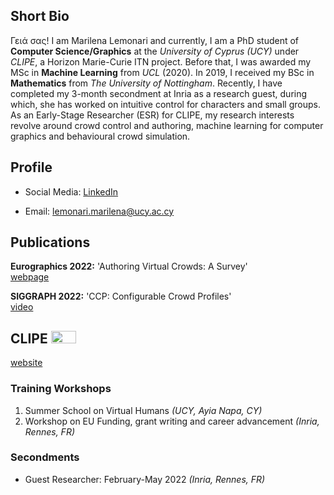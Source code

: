 ## Short Bio

Γειά σας! I am Marilena Lemonari and currently, I am a PhD student of **Computer Science/Graphics** at the _University of Cyprus (UCY)_ under _CLIPE_, a Horizon Marie-Curie ITN project. Before that, Ι was awarded my MSc in **Machine Learning** from _UCL_ (2020). In 2019, Ι received my BSc in **Mathematics** from _The University of Nottingham_.
Recently, Ι have completed my 3-month secondment at Inria as a research guest, during which, she has worked on intuitive control for characters and small groups. 
As an Early-Stage Researcher (ESR) for CLIPE, my research interests revolve around crowd control and authoring, machine learning for computer graphics and behavioural crowd simulation.

## Profile
- Social Media: [LinkedIn](http://www.linkedin.com/in/marilena-lemonari-b78a83151)

- Email: [lemonari.marilena@ucy.ac.cy](mailto:lemonari.marilena@ucy.ac.cy)

## Publications
**Eurographics 2022:** 'Authoring Virtual Crowds: A Survey'\
[webpage](https://diglib.eg.org/handle/10.1111/cgf14506)

**SIGGRAPH 2022:** 'CCP: Configurable Crowd Profiles'\
[video](https://youtu.be/k5SAOnisBas)

## CLIPE <img src="https://user-images.githubusercontent.com/94784611/169313441-9d89ef8d-8b66-4cdf-94c6-81f5f8c0c691.jpg" width="40" height="20" />
[website](https://www.clipe-itn.eu/)

### Training Workshops
1. Summer School on Virtual Humans _(UCY, Ayia Napa, CY)_
2. Workshop on EU Funding, grant writing and career advancement _(Inria, Rennes, FR)_

### Secondments
- Guest Researcher: February-May 2022 _(Inria, Rennes, FR)_
